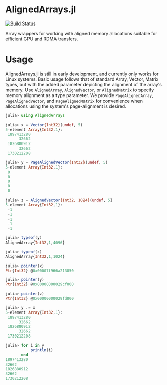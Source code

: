 # AlignedArrays.jl

[![Build Status](https://github.com/analytech-solutions/AlignedArrays.jl/workflows/CI/badge.svg)](https://github.com/analytech-solutions/AlignedArrays.jl/actions)

Array wrappers for working with aligned memory allocations suitable for efficient GPU and RDMA transfers.


# Usage

AlignedArrays.jl is still in early development, and currently only works for Linux systems.
Basic usage follows that of standard Array, Vector, Matrix types, but with the added parameter depicting the alignment of the array's memory.
Use `AlignedArray`, `AlignedVector`, or `AlignedMatrix` to specify memory alignment as a type parameter.
We provide  `PageAlignedArray`, `PageAlignedVector`, and `PageAlignedMatrix` for convenience when allocations using the system's page-alignment is desired.

```jl
julia> using AlignedArrays

julia> x = Vector{Int32}(undef, 5)
5-element Array{Int32,1}:
 1897413280
      32662
 1826880912
      32662
 1730212208

julia> y = PageAlignedVector{Int32}(undef, 5)
5-element Array{Int32,1}:
 0
 0
 0
 0
 0

julia> z = AlignedVector{Int32, 1024}(undef, 5)
5-element Array{Int32,1}:
 -1
 -1
 -1
 -1
 -1

julia> typeof(y)
AlignedArray{Int32,1,4096}

julia> typeof(z)
AlignedArray{Int32,1,1024}

julia> pointer(x)
Ptr{Int32} @0x00007f966a213850

julia> pointer(y)
Ptr{Int32} @0x00000000029cf000

julia> pointer(z)
Ptr{Int32} @0x00000000029fd800

julia> y .= x
5-element Array{Int32,1}:
 1897413280
      32662
 1826880912
      32662
 1730212208

julia> for i in y
           println(i)
       end
1897413280
32662
1826880912
32662
1730212208

```

